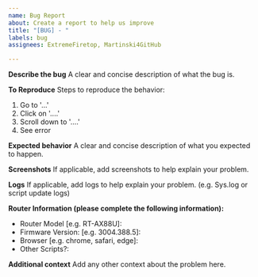 ```yaml
---
name: Bug Report
about: Create a report to help us improve
title: "[BUG] - "
labels: bug
assignees: ExtremeFiretop, Martinski4GitHub

---
```


**Describe the bug**
A clear and concise description of what the bug is.

**To Reproduce**
Steps to reproduce the behavior:
1. Go to '...'
2. Click on '....'
3. Scroll down to '....'
4. See error

**Expected behavior**
A clear and concise description of what you expected to happen.

**Screenshots**
If applicable, add screenshots to help explain your problem.

**Logs**
If applicable, add logs to help explain your problem. (e.g. Sys.log or script update logs)

**Router Information (please complete the following information):**
 - Router Model [e.g. RT-AX88U]: 
 - Firmware Version: [e.g. 3004.388.5]: 
 - Browser [e.g. chrome, safari, edge]: 
 - Other Scripts?:

**Additional context**
Add any other context about the problem here.
